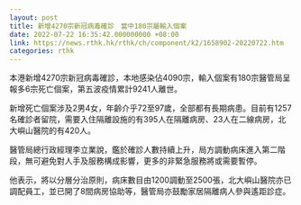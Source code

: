 ```yaml
---
layout: post
title: 新增4270宗新冠病毒確診　當中180宗屬輸入個案
date: 2022-07-22 16:35:42.000000000 +08:00
link: https://news.rthk.hk/rthk/ch/component/k2/1658902-20220722.htm
categories: rthk
---
```


本港新增4270宗新冠病毒確診，本地感染佔4090宗，輸入個案有180宗醫管局呈報多6宗死亡個案，第五波疫情累計9241人離世。

新增死亡個案涉及2男4女，年齡介乎72至97歲，全部都有長期病患。目前有1257名確診者留院，需要入住隔離設施的有395人在隔離病房、23人在二線病房，北大嶼山醫院的有420人。

醫管局總行政經理李立業說，鑑於確診人數持續上升，局方調動病床進入第二階段，無可避免對人手及服務構成影響，更多的非緊急服務將或需要暫停。

他表示，將以分層分治原則，病床數目由1200調動至2500張，北大嶼山醫院亦已調配員工，並已開了8間病房協助等，醫管局亦鼓勵家居隔離病人參與遙距診症。
